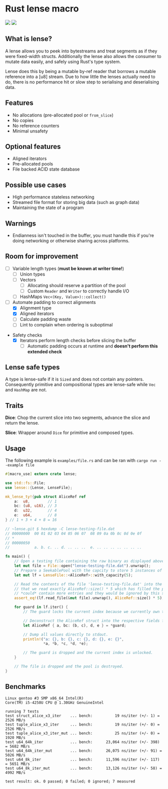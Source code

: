 Rust lense macro
================

[![](https://img.shields.io/crates/v/lense.svg)](https://crates.io/crates/lense)
[![](https://img.shields.io/crates/d/lense.svg)](https://crates.io/crates/lense)

What is lense?
--------------

A lense allows you to peek into bytestreams and treat segments as if they were
fixed-width structs. Additionally the lense also allows the consumer to mutate
data easily, and safely using Rust's type system.

Lense does this by being a mutable by-ref reader that borrows a mutable
reference into a [u8] stream. Due to how little the lenses actually need to do,
there is no performance hit or slow step to serialising and deserialising data.

## Features

- No allocations (pre-allocated pool or `from_slice`)
- No copies
- No reference counters
- Minimal unsafety

## Optional features

- Aligned iterators
- Pre-allocated pools
- File backed ACID state database

## Possible use cases

- High performance stateless networking
- Streamed file format for storing big data (such as graph data)
- Maintaining the state of a program

## Warnings

- Endianness isn't touched in the buffer, you must handle this if you're doing
  networking or otherwise sharing across platforms.

Room for improvement
--------------------

- [ ] Variable length types (**must be known at writer time!**)
  - [ ] Union types
  - [ ] Vectors
    - [ ] Allocating should reserve a partition of the pool
    - [ ] Custom `Reader` and `Writer` to correctly handle I/O
  - [ ] HashMaps `Vec<(Key, Value>)::collect()`
- [ ] Automate padding to correct alignments
  - [x] Alignment type
  - [x] Aligned iterators
  - [ ] Calculate padding waste
  - [ ] Lint to complain when ordering is suboptimal
- Safety checks
  - [x] Iterators perform length checks before slicing the buffer
    - [ ] Automatic padding occurs at runtime and **doesn't perform this
      extended check**

Lense safe types
----------------

A type is lense-safe if it is `Sized` and does not contain any pointers.
Consequently primitive and compositional types are lense-safe while `Vec` and
`HashMap` are not.

Traits
------

**Dice**: Chop the current slice into two segments, advance the slice and
return the lense.

**Slice**: Wrapper around `Dice` for primitive and composed types.

Usage
-----

The following example is `examples/file.rs` and can be ran with `cargo run --example file`

```rust
#[macro_use] extern crate lense;

use std::fs::File;
use lense::{Lense, LenseFile};

mk_lense_ty!{pub struct AliceRef ref
    a:  u8,        // 1
    bc: (u8, u16), // 3
    d:  u32,       // 4
    e:  u64,       // 8
} // 1 + 3 + 4 + 8 = 16

// ~lense.git $ hexdump -C lense-testing-file.dat
// 00000000  00 01 02 03 04 05 06 07  08 09 0a 0b 0c 0d 0e 0f
// *
// 00000050
//           a. b. c. .. d. .. .. ..  e. .. .. .. .. .. .. ..

fn main() {
    // Open a testing file containing the raw binary as displayed above with hexdump.
    let mut file = File::open("lense-testing-file.dat").unwrap();
    // Prepare a SeekablePool with the capcity to store 5 instances of AliceRef.
    let mut lf = LenseFile::<AliceRef>::with_capacity(5);

    // Read the contents of the file 'lense-testing-file.dat' into the pool and assert
    // that we read exactly AliceRef::size() * 5 which has filled the pool. This file
    // *could* contain more entries and they would be ignored by this stage.
    assert_eq!(lf.read_file(&mut file).unwrap(), AliceRef::size() * 5);

    for guard in lf.iter() {
        // The guard locks the current index because we currently own the access.

        // Deconstruct the AliceRef struct into the respective fields for quick access.
        let AliceRef { a, bc: (b, c), d, e } = *guard;

        // Dump all values directly to stdout.
        println!("a: {}, b: {}, c: {}, d: {}, e: {}",
                 *a, *b, *c, *d, *e);

        // The guard is dropped and the current index is unlocked.
    }

    // The file is dropped and the pool is destroyed.
}
```

<!--

**Old example, needs updating**

```rust
#[macro_use] extern crate lense;
use lense::*;

// Public struct Alice
lense_struct!{pub Alice:
    a:  u8,
    b: (u8, u8),
    c: [u8; 4],
    d: u64,
}

// Private struct Bob
lense_struct!{Bob:
    // Note the <'a> is inherited from struct Alice<'a> in which we don't see. This allows us to
    // work on our own struct types directly
    a: Alice<'a>,
}

fn main() {
    // Buffer containing 3x Alice
    let mut alice = vec![0x00, // a[0].a
                         0x01, 0x02, // a[0].b
                         0x03, 0x04, 0x05, 0x06, // a[0].c
                         0x07, 0x08, 0x09, 0x0A, 0x0B, 0x0C, 0x0D, 0x0E, // a[0].d
                         0x00, // ...
                         0x01, 0x02,
                         0x03, 0x04, 0x05, 0x06,
                         0x07, 0x08, 0x09, 0x0A, 0x0B, 0x0C, 0x0D, 0x0E,
                         0x00,
                         0x01, 0x02,
                         0x03, 0x04, 0x05, 0x06,
                         0x07, 0x08, 0x09, 0x0A, 0x0B, 0x0C, 0x0D, 0x0E,
                         ];

    // New vector of Alice::size() ready to be used.
    let mut alice_writer = vec![0u8; Alice::size()];
    { // Populate our new vector using a lense
        let (mut alice_writer_lense, rest) = Alice::new(&mut alice_writer);
        assert!(rest.len() == 0);
        *alice_writer_lense.a = 0;
        *alice_writer_lense.b.0 = 0x01;
        *alice_writer_lense.b.1 = 0x02;
        *alice_writer_lense.c[0] = 0x03;
        *alice_writer_lense.c[1] = 0x04;
        *alice_writer_lense.c[2] = 0x05;
        *alice_writer_lense.c[3] = 0x06;
        *alice_writer_lense.d = 1012478732780767239;
    }

    // Check that our manually populated Alice is identical to the first Alice in the vector 'a'
    assert!(&*alice_writer == &alice[0..Alice::size()]);

    { // Read each Alice from 'a'
        let mut remaining = &mut *alice;
        while let Ok(Some(mut a)) = Alice::from_buf(&mut remaining) {
            *a.a += 1;
            println!("a: {}; b: {:?}; c: {:?}; d: {}", *a.a, a.b, a.c, *a.d);
        }
        // If there is any excess, it is still accessible through the 'remaining' variable.
        // Alternatively this can be used as a starting point in a pool that owns some
        // preallocated-large buffer.
    }

    println!("Mutated result: {:?}", &*alice);
}

```
Output altered for viewing
```
a: 1; b: (1, 2); c: [3, 4, 5, 6]; d: 1012478732780767239
a: 1; b: (1, 2); c: [3, 4, 5, 6]; d: 1012478732780767239
a: 1; b: (1, 2); c: [3, 4, 5, 6]; d: 1012478732780767239
Mutated result:
  [1, 1, 2, 3, 4, 5, 6, 7, 8, 9, 10, 11, 12, 13, 14,
   1, 1, 2, 3, 4, 5, 6, 7, 8, 9, 10, 11, 12, 13, 14,
   1, 1, 2, 3, 4, 5, 6, 7, 8, 9, 10, 11, 12, 13, 14]
```

-->

Benchmarks
----------

```
Linux gentoo #3 SMP x86_64 Intel(R)
Core(TM) i5-4250U CPU @ 1.30GHz GenuineIntel
```

```
running 7 tests
test struct_alice_x3_iter    ... bench:          19 ns/iter (+/- 1) = 2526 MB/s
test tuple_alice_x3_iter     ... bench:          19 ns/iter (+/- 0) = 2526 MB/s
test tuple_alice_x3_iter_mut ... bench:          25 ns/iter (+/- 0) = 1920 MB/s
test u64_64k_iter            ... bench:      23,064 ns/iter (+/- 398) = 5682 MB/s
test u64_64k_iter_mut        ... bench:      26,075 ns/iter (+/- 91) = 5026 MB/s
test u64_8k_iter             ... bench:      11,596 ns/iter (+/- 117) = 5651 MB/s
test u64_8k_iter_mut         ... bench:      13,126 ns/iter (+/- 58) = 4992 MB/s

test result: ok. 0 passed; 0 failed; 0 ignored; 7 measured
```
